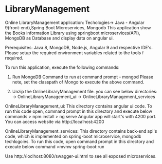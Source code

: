# LibraryManagement
Online LibraryManagement application: Techologies-> Java - Angular 9(front-end),Spring Boot Microservices, Mongodb
This application show the Books information Library using springboot microservices(API), MongoDB as Database and display data on angular ui. 

Prerequisites: Java 8, MongoDB, Node.js, Angular 9 and respective IDE's.
Please setup the required environment variables related to the tools f required.

To run this application, execute the following commands:

1. Run MongoDB
Command to run at command prompt - mongod 
Please note, set the classpath of Mongo to execute the above command.

2. Unzip the OnlineLibraryManagement file.
you can see below directories:
	-> OnlineLibraryManagement_ui
	-> OnlineLibraryManagement_services
	

OnlineLibraryManagement_ui: This directory contains angular ui code.
  To run this code open, command prompt in this directory and execute below commands
	 > npm install
	 > ng serve
Angular app will start's with 4200 port. You can access website via  http://localhost:4200
	
OnlineLibraryManagement_services: This directory contains back-end api's code, which is implemented on spring-boot microservice, mongodb techlogoies.
  To run this code, open command prompt in this directory and execute below command
	 >mvnw spring-boot:run

Use http://loclhost:8080/swagger-ui.html to see all exposed microservices.


